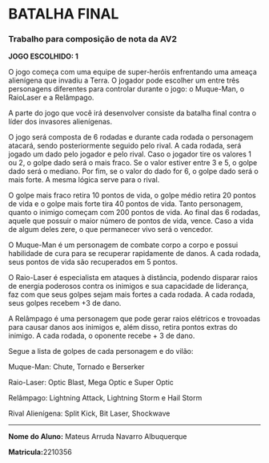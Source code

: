<h1>BATALHA FINAL</h1>
<h3>Trabalho para composição de nota da AV2</h3>

<strong>JOGO ESCOLHIDO: 1</strong>

<p>O jogo começa com uma equipe de super-heróis enfrentando uma ameaça
alienígena que invadiu a Terra. O jogador pode escolher um entre três
personagens diferentes para controlar durante o jogo: o Muque-Man, o RaioLaser e a Relâmpago. </p>
<p>A parte do jogo que você irá desenvolver consiste da batalha final contra o líder
dos invasores alienígenas.
</p>
<p>O jogo será composta de 6 rodadas e durante cada rodada o personagem
atacará, sendo posteriormente seguido pelo rival. A cada rodada, será jogado
um dado pelo jogador e pelo rival. Caso o jogador tire os valores 1 ou 2, o golpe
dado será o mais fraco. Se o valor estiver entre 3 e 5, o golpe dado será o
mediano. Por fim, se o valor do dado for 6, o golpe dado será o mais forte. A
mesma lógica serve para o rival.
</p>
<p>O golpe mais fraco retira 10 pontos de vida, o golpe médio retira 20 pontos de
vida e o golpe mais forte tira 40 pontos de vida. Tanto personagem, quanto o
inimigo começam com 200 pontos de vida. Ao final das 6 rodadas, aquele que
possuir o maior número de pontos de vida, vence. Caso a vida de algum deles
zere, o que permanecer vivo será o vencedor.
</p>
<p>O Muque-Man é um personagem de combate corpo a corpo e possui habilidade
de cura para se recuperar rapidamente de danos. A cada rodada, seus pontos
de vida são recuperados em 5 pontos.</p>
<p>O Raio-Laser é especialista em ataques à distância, podendo disparar raios de
energia poderosos contra os inimigos e sua capacidade de liderança, faz com
que seus golpes sejam mais fortes a cada rodada. A cada rodada, seus golpes
recebem +3 de dano.
</p>
<p>A Relâmpago é uma personagem que pode gerar raios elétricos e trovoadas
para causar danos aos inimigos e, além disso, retira pontos extras do inimigo. A
cada rodada, o oponente recebe + 3 de dano.
</p>
<p>Segue a lista de golpes de cada personagem e do vilão:
</p>
<p>Muque-Man: Chute, Tornado e Berserker
</p>
<p>Raio-Laser: Optic Blast, Mega Optic e Super Optic
</p>
<p>Relâmpago: Lightning Attack, Lightning Storm e Hail Storm
</p>
<p>Rival Alienígena: Split Kick, Bit Laser, Shockwave</p>
<hr>
<p><strong>Nome do Aluno:</strong> Mateus Arruda Navarro Albuquerque  </p>
<p><strong>Matricula:</strong>2210356</p>
